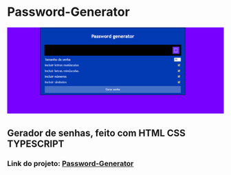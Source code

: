 # Password-Generator

<img src="./assets/app.png"></img>

## Gerador de senhas, feito com <strong>HTML CSS TYPESCRIPT</strong>

### Link do projeto: <a href="https://codepen.io/breno071/pen/vYeZqzy">Password-Generator</a>
